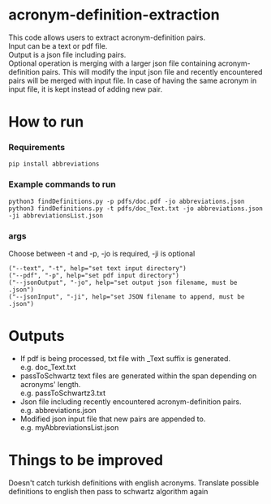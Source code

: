 # acronym-definition-extraction
This code allows users to extract acronym-definition pairs.\
Input can be a text or pdf file.\
Output is a json file including pairs.\
Optional operation is merging with a larger json file containing acronym-definition pairs. This will modify the input json file and recently encountered pairs will be merged with input file. In case of having the same acronym in input file, it is kept instead of adding new pair.

# How to run

### Requirements
```
pip install abbreviations
```
### Example commands to run
```
python3 findDefinitions.py -p pdfs/doc.pdf -jo abbreviations.json
python3 findDefinitions.py -t pdfs/doc_Text.txt -jo abbreviations.json -ji abbreviationsList.json
```
### args
Choose between -t and -p, -jo is required, -ji is optional
```
("--text", "-t", help="set text input directory")
("--pdf", "-p", help="set pdf input directory")
("--jsonOutput", "-jo", help="set output json filename, must be .json")
("--jsonInput", "-ji", help="set JSON filename to append, must be .json")
```
# Outputs
- If pdf is being processed, txt file with \_Text suffix is generated.\
e.g. doc_Text.txt
- passToSchwartz text files are generated within the span depending on acronyms' length.\
e.g. passToSchwartz3.txt
- Json file including recently encountered acronym-definition pairs.\
e.g. abbreviations.json
- Modified json input file that new pairs are appended to. \
e.g. myAbbreviationsList.json
# Things to be improved
Doesn't catch turkish definitions with english acronyms. Translate possible definitions to english then pass to schwartz algorithm again

